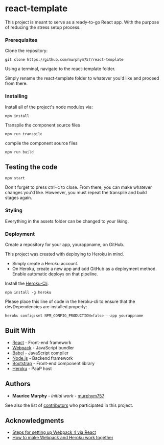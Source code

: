 # react-template

This project is meant to serve as a ready-to-go React app. With the purpose of reducing the stress setup process.


### Prerequisites

Clone the repository:

```
git clone https://github.com/murphym757/react-template
```

Using a terminal, navigate to the react-template folder.

Simply rename the react-template folder to whatever you'd like and proceed from there.

### Installing

Install all of the project's node modules via:

```
npm install
```

Transpile the component source files

```
npm run transpile
```

compile the component source files

```
npm run build
```

## Testing the code

```
npm start
```
Don't forget to press ctrl+c to close. From there, you can make whatever changes you'd like. Howeever, you must repeat the transpile and build stages again.


### Styling

Everything in the assets folder can be changed to your liking.

### Deployment

Create a repository for your app, yourappname, on GitHub. 

This project was created with deploying to Heroku in mind.

* Simply create a Heroku account.
* On Heroku, create a new app and add GitHub as a deployment method. Enable automatic deploys on that pipeline.

Install the [Heroku-Cli](https://devcenter.heroku.com/articles/heroku-cli).

```
npm install -g heroku
```

Please place this line of code in the heroku-cli to ensure that the devDependencies are installed properly:

```
heroku config:set NPM_CONFIG_PRODUCTION=false --app yourappname
```

## Built With

* [React](https://reactjs.org/tutorial/tutorial.html) - Front-end framework
* [Webpack](https://webpack.js.org/guides/getting-started/) - JavaScript bundler
* [Babel](https://babeljs.io/docs/en/) - JavaScript compiler
* [Node.js](https://nodejs.org/en/) - Backend framework
* [Bootstrap](https://getbootstrap.com/) - Front-end component library
* [Heroku](https://devcenter.heroku.com/articles/getting-started-with-nodejs) - PaaP host

## Authors

* **Maurice Murphy** - *Initial work* - [murphym757](https://github.com/murphym757)

See also the list of [contributors](https://github.com/murphym757/react-template/graphs/contributors) who participated in this project.

## Acknowledgments

* [Steps for setting up Webpack 4 via React](https://medium.com/dailyjs/building-a-react-component-with-webpack-publish-to-npm-deploy-to-github-guide-6927f60b3220)
* [How to make Webpack and Heroku work together](https://medium.com/@adityaa803/how-to-deploy-webpack-node-based-app-to-heroku-f55437602a3e)
